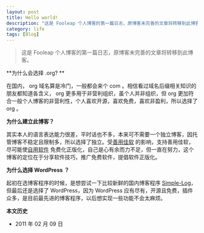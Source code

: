 ```yaml
---
layout: post
title: Hello world!
description: "这是 Fooleap 个人博客的第一篇日志，原博客未完善的文章将转移到此博客。"
category: life
tags: [Blog]
---
```


>这是 Fooleap 个人博客的第一篇日志，原博客未完善的文章将转移到此博客。

**为什么会选择 .org? **

在国内， org 域名算是冷门，一般都会来个 com 。相信看过域名后缀相关知识的朋友都知道各含义， org 更多用于非营利组织，虽个人并非组织，但 org 更加符合一般个人博客的非营利性，个人喜欢开源，喜欢免费，喜欢非盈利，所以选择了 org 。

**为什么建立此博客？**

其实本人的语言表达能力很差，平时话也不多，本来可不需要一个独立博客，因托管博客不稳定且限制多，所以选择了独立。受[善用佳软](http://xbeta.info) 的影响，支持善用佳软，尽可能使[自用软件](http://fooleap.org/default-software.html) 免费化正版化，自己是心有余而力不足，但一直在努力，这个博客的定位在于分享软件技巧，推广免费软件，提倡软件正版化。

**为什么选择 WordPress ？**

起初在选博客程序的时候，是想尝试一下比较新鲜的国内博客程序 [Simple-Log](http://www.simple-log.com/)，但最后还是选择了 WordPress，因为 WordPress 应有尽有，开源且免费，插件众多，是目前最先进的博客程序，以后想实现一些功能不会太麻烦。

**本文历史**

* 2011 年 02 月 09 日
